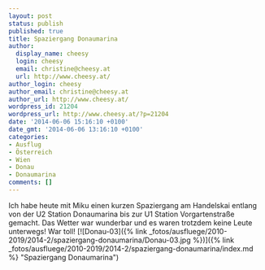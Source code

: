 ```yaml
---
layout: post
status: publish
published: true
title: Spaziergang Donaumarina
author:
  display_name: cheesy
  login: cheesy
  email: christine@cheesy.at
  url: http://www.cheesy.at/
author_login: cheesy
author_email: christine@cheesy.at
author_url: http://www.cheesy.at/
wordpress_id: 21204
wordpress_url: http://www.cheesy.at/?p=21204
date: '2014-06-06 15:16:10 +0100'
date_gmt: '2014-06-06 13:16:10 +0100'
categories:
- Ausflug
- Österreich
- Wien
- Donau
- Donaumarina
comments: []
---
```

Ich habe heute mit Miku einen kurzen Spaziergang am Handelskai entlang von der U2 Station Donaumarina bis zur U1 Station Vorgartenstraße gemacht. Das Wetter war wunderbar und es waren trotzdem keine Leute unterwegs! War toll!
[![Donau-03]({% link _fotos/ausfluege/2010-2019/2014-2/spaziergang-donaumarina/Donau-03.jpg %})]({% link _fotos/ausfluege/2010-2019/2014-2/spaziergang-donaumarina/index.md %} "Spaziergang Donaumarina")
